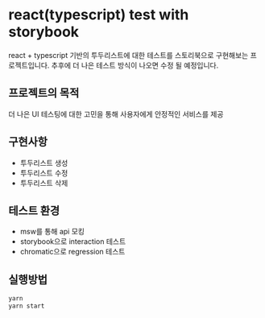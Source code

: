 # react(typescript) test with storybook

react + typescript 기반의 투두리스트에 대한 테스트를 스토리북으로 구현해보는 프로젝트입니다.
추후에 더 나은 테스트 방식이 나오면 수정 될 예정입니다.

## 프로젝트의 목적

더 나은 UI 테스팅에 대한 고민을 통해 사용자에게 안정적인 서비스를 제공


## 구현사항

- 투두리스트 생성
- 투두리스트 수정
- 투두리스트 삭제

## 테스트 환경

- msw를 통해 api 모킹
- storybook으로 interaction 테스트
- chromatic으로 regression 테스트

## 실행방법

```bash
yarn
yarn start
```

